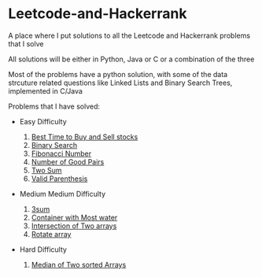 # Leetcode-and-Hackerrank

A place where I put solutions to all the Leetcode and Hackerrank problems that I solve

All solutions will be either in Python, Java or C or a combination of the three

Most of the problems have a python solution, with some of the data strcuture related questions like Linked Lists and Binary Search Trees, implemented in C/Java

Problems that I have solved: 

- Easy Difficulty

  1) [Best Time to Buy and Sell stocks](https://github.com/tapasrastogi2411/Leetcode-and-Hackerrank/tree/main/Leetcode%20Problems%20and%20Solutions/Easy_Difficulty/Best_Time_To_Buy_And_Sell_Stocks)
  2) [Binary Search](https://github.com/tapasrastogi2411/Leetcode-and-Hackerrank/tree/main/Leetcode%20Problems%20and%20Solutions/Easy_Difficulty/Binary_Search)
  3) [Fibonacci Number](https://github.com/tapasrastogi2411/Leetcode-and-Hackerrank/tree/main/Leetcode%20Problems%20and%20Solutions/Easy_Difficulty/Fibonacci_Number)
  4) [Number of Good Pairs](https://github.com/tapasrastogi2411/Leetcode-and-Hackerrank/tree/main/Leetcode%20Problems%20and%20Solutions/Easy_Difficulty/Number_of_Good_Pairs)
  5) [Two Sum](https://github.com/tapasrastogi2411/Leetcode-and-Hackerrank/tree/main/Leetcode%20Problems%20and%20Solutions/Easy_Difficulty/Two_Sum)
  6) [Valid Parenthesis](https://github.com/tapasrastogi2411/Leetcode-and-Hackerrank/tree/main/Leetcode%20Problems%20and%20Solutions/Easy_Difficulty/Valid_Parenthesis)

- Medium Medium Difficulty

  1) [3sum](https://github.com/tapasrastogi2411/Leetcode-and-Hackerrank/tree/main/Leetcode%20Problems%20and%20Solutions/Medium_Difficulty/3sum)
  2) [Container with Most water](https://github.com/tapasrastogi2411/Leetcode-and-Hackerrank/tree/main/Leetcode%20Problems%20and%20Solutions/Medium_Difficulty/Container_With_Most_Water)
  3) [Intersection of Two arrays](https://github.com/tapasrastogi2411/Leetcode-and-Hackerrank/blob/main/Leetcode%20Problems%20and%20Solutions/Medium_Difficulty/Intersection_of_Two_Arrays_II/350_Intersection_of_Two_Arrays_II.py)
  4) [Rotate array](https://github.com/tapasrastogi2411/Leetcode-and-Hackerrank/tree/main/Leetcode%20Problems%20and%20Solutions/Medium_Difficulty/Rotate_Array)

- Hard Difficulty 
  1) [Median of Two sorted Arrays](https://github.com/tapasrastogi2411/Leetcode-and-Hackerrank/tree/main/Leetcode%20Problems%20and%20Solutions/Hard_Difficulty/Median_of_Two_Sorted_Arrays)


